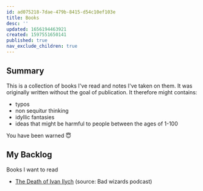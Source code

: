 ```yaml
---
id: ad075218-7dae-479b-8415-d54c10ef103e
title: Books
desc: ''
updated: 1656194463921
created: 1597551650141
published: true
nav_exclude_children: true
---
```


## Summary
This is a collection of books I've read and notes I've taken on them. It was originally written without the goal of publication. It therefore might contains:

- typos
- non sequitur thinking 
- idyllic fantasies
- ideas that might be harmful to people between the ages of 1-100

You have been warned 😇

## My Backlog
Books I want to read

- [The Death of Ivan Ilych](https://en.wikipedia.org/wiki/The_Death_of_Ivan_Ilyich) (source: Bad wizards podcast)
